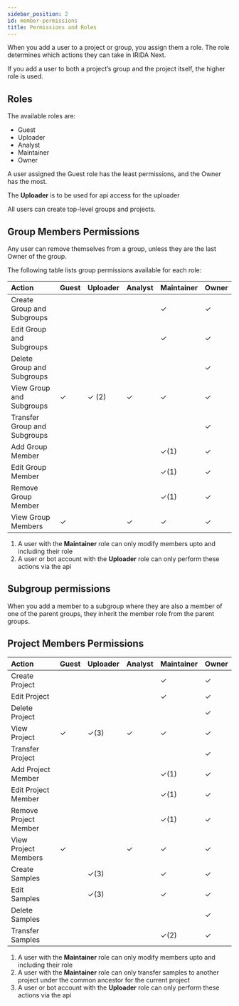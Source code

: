 ```yaml
---
sidebar_position: 2
id: member-permissions
title: Permissions and Roles
---
```


When you add a user to a project or group, you assign them a role. The role determines which actions they can take in IRIDA Next.

If you add a user to both a project’s group and the project itself, the higher role is used.

## Roles

The available roles are:

- Guest
- Uploader
- Analyst
- Maintainer
- Owner

A user assigned the Guest role has the least permissions, and the Owner has the most.

The **Uploader** is to be used for api access for the uploader

All users can create top-level groups and projects.

## Group Members Permissions

Any user can remove themselves from a group, unless they are the last Owner of the group.

The following table lists group permissions available for each role:

| Action                       | Guest | Uploader | Analyst | Maintainer | Owner |
| :--------------------------- | :---- | :------- | :------ | :--------- | :---- |
| Create Group and Subgroups   |       |          |         | ✓          | ✓     |
| Edit Group and Subgroups     |       |          |         | ✓          | ✓     |
| Delete Group and Subgroups   |       |          |         |            | ✓     |
| View Group and Subgroups     | ✓     | ✓ (2)    | ✓       | ✓          | ✓     |
| Transfer Group and Subgroups |       |          |         |            | ✓     |
| Add Group Member             |       |          |         | ✓(1)       | ✓     |
| Edit Group Member            |       |          |         | ✓(1)       | ✓     |
| Remove Group Member          |       |          |         | ✓(1)       | ✓     |
| View Group Members           | ✓     |          | ✓       | ✓          | ✓     |

<!-- TODO: Add bot account actions -->

1. A user with the **Maintainer** role can only modify members upto and including their role
2. A user or bot account with the **Uploader** role can only perform these actions via the api

## Subgroup permissions

When you add a member to a subgroup where they are also a member of one of the parent groups, they inherit the member role from the parent groups.

## Project Members Permissions

| Action                | Guest | Uploader | Analyst | Maintainer | Owner |
| :-------------------- | :---- | -------- | ------- | ---------- | ----- |
| Create Project        |       |          |         | ✓          | ✓     |
| Edit Project          |       |          |         | ✓          | ✓     |
| Delete Project        |       |          |         |            | ✓     |
| View Project          | ✓     | ✓(3)     | ✓       | ✓          | ✓     |
| Transfer Project      |       |          |         |            | ✓     |
| Add Project Member    |       |          |         | ✓(1)       | ✓     |
| Edit Project Member   |       |          |         | ✓(1)       | ✓     |
| Remove Project Member |       |          |         | ✓(1)       | ✓     |
| View Project Members  | ✓     |          | ✓       | ✓          | ✓     |
| Create Samples        |       | ✓(3)     |         | ✓          | ✓     |
| Edit Samples          |       | ✓(3)     |         | ✓          | ✓     |
| Delete Samples        |       |          |         |            | ✓     |
| Transfer Samples      |       |          |         | ✓(2)       | ✓     |

<!-- TODO: Add metadata, files, history, bot account permissions to project members permissions table -->

1. A user with the **Maintainer** role can only modify members upto and including their role
2. A user with the **Maintainer** role can only transfer samples to another project under the common ancestor for the current project
3. A user or bot account with the **Uploader** role can only perform these actions via the api
